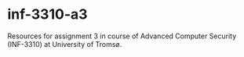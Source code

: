 # inf-3310-a3
Resources for assignment 3 in course of Advanced Computer Security (INF-3310) at University of Tromsø.

